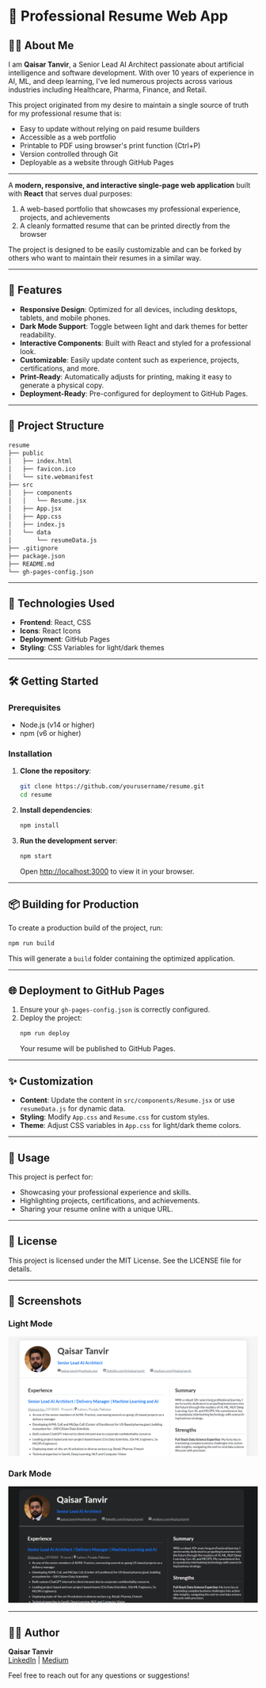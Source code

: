 # 🌟 Professional Resume Web App

## 👨‍💻 About Me

I am **Qaisar Tanvir**, a Senior Lead AI Architect passionate about artificial intelligence and software development. With over 10 years of experience in AI, ML, and deep learning, I've led numerous projects across various industries including Healthcare, Pharma, Finance, and Retail.

This project originated from my desire to maintain a single source of truth for my professional resume that is:
- Easy to update without relying on paid resume builders
- Accessible as a web portfolio
- Printable to PDF using browser's print function (Ctrl+P)
- Version controlled through Git
- Deployable as a website through GitHub Pages

---

A **modern, responsive, and interactive single-page web application** built with **React** that serves dual purposes:
1. A web-based portfolio that showcases my professional experience, projects, and achievements
2. A cleanly formatted resume that can be printed directly from the browser

The project is designed to be easily customizable and can be forked by others who want to maintain their resumes in a similar way.

---

## 🚀 Features

- **Responsive Design**: Optimized for all devices, including desktops, tablets, and mobile phones.
- **Dark Mode Support**: Toggle between light and dark themes for better readability.
- **Interactive Components**: Built with React and styled for a professional look.
- **Customizable**: Easily update content such as experience, projects, certifications, and more.
- **Print-Ready**: Automatically adjusts for printing, making it easy to generate a physical copy.
- **Deployment-Ready**: Pre-configured for deployment to GitHub Pages.

---

## 📂 Project Structure

```
resume
├── public
│   ├── index.html
│   ├── favicon.ico
│   └── site.webmanifest
├── src
│   ├── components
│   │   └── Resume.jsx
│   ├── App.jsx
│   ├── App.css
│   ├── index.js
│   └── data
│       └── resumeData.js
├── .gitignore
├── package.json
├── README.md
└── gh-pages-config.json
```

---

## 🎨 Technologies Used

- **Frontend**: React, CSS
- **Icons**: React Icons
- **Deployment**: GitHub Pages
- **Styling**: CSS Variables for light/dark themes

---

## 🛠️ Getting Started

### Prerequisites
- Node.js (v14 or higher)
- npm (v6 or higher)

### Installation

1. **Clone the repository**:
   ```bash
   git clone https://github.com/yourusername/resume.git
   cd resume
   ```

2. **Install dependencies**:
   ```bash
   npm install
   ```

3. **Run the development server**:
   ```bash
   npm start
   ```
   Open [http://localhost:3000](http://localhost:3000) to view it in your browser.

---

## 📦 Building for Production

To create a production build of the project, run:
```bash
npm run build
```
This will generate a `build` folder containing the optimized application.

---

## 🌐 Deployment to GitHub Pages

1. Ensure your `gh-pages-config.json` is correctly configured.
2. Deploy the project:
   ```bash
   npm run deploy
   ```
   Your resume will be published to GitHub Pages.

---

## ✨ Customization

- **Content**: Update the content in `src/components/Resume.jsx` or use `resumeData.js` for dynamic data.
- **Styling**: Modify `App.css` and `Resume.css` for custom styles.
- **Theme**: Adjust CSS variables in `App.css` for light/dark theme colors.

---

## 📖 Usage

This project is perfect for:
- Showcasing your professional experience and skills.
- Highlighting projects, certifications, and achievements.
- Sharing your resume online with a unique URL.

---

## 📜 License

This project is licensed under the MIT License. See the LICENSE file for details.

---

## 📸 Screenshots

### Light Mode
![Light Mode Screenshot](https://github.com/QaisarRajput/resume/blob/00e36e6b1c235c888b400e955166051b6037b67b/public/light.png)

### Dark Mode
![Dark Mode Screenshot](https://github.com/QaisarRajput/resume/blob/00e36e6b1c235c888b400e955166051b6037b67b/public/dark.png)

---

## 👨‍💻 Author

**Qaisar Tanvir**  
[LinkedIn](https://linkedin.com/in/qaisartanvir) | [Medium](https://medium.com/@qaisartanvir)

Feel free to reach out for any questions or suggestions!